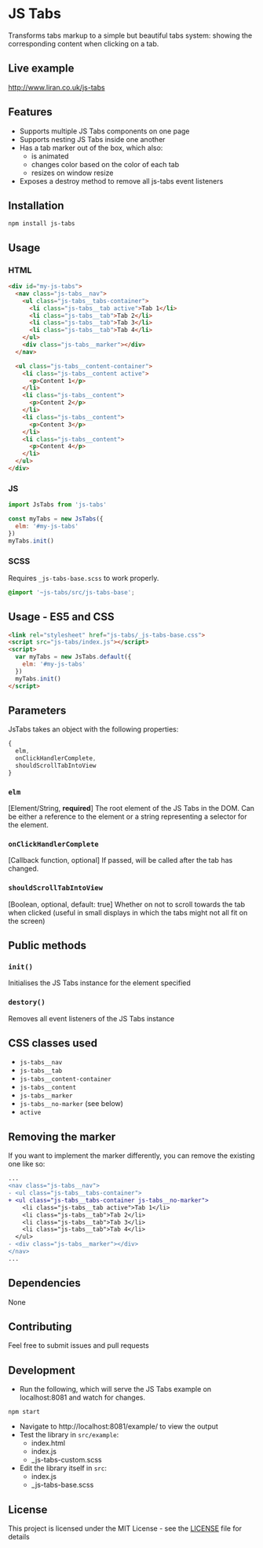 # JS Tabs

Transforms tabs markup to a simple but beautiful tabs system: showing the corresponding content when clicking on a tab.

## Live example

http://www.liran.co.uk/js-tabs

## Features

  - Supports multiple JS Tabs components on one page
  - Supports nesting JS Tabs inside one another
  - Has a tab marker out of the box, which also:
    - is animated
    - changes color based on the color of each tab
    - resizes on window resize
  - Exposes a destroy method to remove all js-tabs event listeners

## Installation

```
npm install js-tabs
```

## Usage

### HTML
```html
<div id="my-js-tabs">
  <nav class="js-tabs__nav">
    <ul class="js-tabs__tabs-container">
      <li class="js-tabs__tab active">Tab 1</li>
      <li class="js-tabs__tab">Tab 2</li>
      <li class="js-tabs__tab">Tab 3</li>
      <li class="js-tabs__tab">Tab 4</li>
    </ul>
    <div class="js-tabs__marker"></div>
  </nav>

  <ul class="js-tabs__content-container">
    <li class="js-tabs__content active">
      <p>Content 1</p>
    </li>
    <li class="js-tabs__content">
      <p>Content 2</p>
    </li>
    <li class="js-tabs__content">
      <p>Content 3</p>
    </li>
    <li class="js-tabs__content">
      <p>Content 4</p>
    </li>
  </ul>
</div>
```

### JS
```js
import JsTabs from 'js-tabs'

const myTabs = new JsTabs({
  elm: '#my-js-tabs'
})
myTabs.init()
```

### SCSS

Requires `_js-tabs-base.scss` to work properly.
```scss
@import '~js-tabs/src/js-tabs-base';
```

## Usage - ES5 and CSS

```html
<link rel="stylesheet" href="js-tabs/_js-tabs-base.css">
<script src="js-tabs/index.js"></script>
<script>
  var myTabs = new JsTabs.default({
    elm: '#my-js-tabs'
  })
  myTabs.init()
</script>
```

## Parameters

JsTabs takes an object with the following properties:

```js
{
  elm,
  onClickHandlerComplete,
  shouldScrollTabIntoView
}
```

### `elm`
[Element/String, **required**] The root element of the JS Tabs in the DOM. Can be either a reference to the element or a string representing a selector for the element.

### `onClickHandlerComplete`
[Callback function, optional] If passed, will be called after the tab has changed.

### `shouldScrollTabIntoView`
[Boolean, optional, default: true] Whether on not to scroll towards the tab when clicked (useful in small displays in which the tabs might not all fit on the screen)

## Public methods

### `init()`
Initialises the JS Tabs instance for the element specified

### `destory()`
Removes all event listeners of the JS Tabs instance


## CSS classes used

- `js-tabs__nav`
- `js-tabs__tab`
- `js-tabs__content-container`
- `js-tabs__content`
- `js-tabs__marker`
- `js-tabs__no-marker` (see below)
- `active`

## Removing the marker
If you want to implement the marker differently, you can remove the existing one like so:

```diff
...
<nav class="js-tabs__nav">
- <ul class="js-tabs__tabs-container">
+ <ul class="js-tabs__tabs-container js-tabs__no-marker">
    <li class="js-tabs__tab active">Tab 1</li>
    <li class="js-tabs__tab">Tab 2</li>
    <li class="js-tabs__tab">Tab 3</li>
    <li class="js-tabs__tab">Tab 4</li>
  </ul>
- <div class="js-tabs__marker"></div>
</nav>
...
```

## Dependencies

None

## Contributing

Feel free to submit issues and pull requests

## Development

* Run the following, which will serve the JS Tabs example on localhost:8081 and watch for changes.
```
npm start
```

* Navigate to http://localhost:8081/example/ to view the output
* Test the library in `src/example`:
  * index.html
  * index.js
  * _js-tabs-custom.scss
* Edit the library itself in `src`:
  * index.js
  * _js-tabs-base.scss

## License

This project is licensed under the MIT License - see the [LICENSE](LICENSE) file for details
